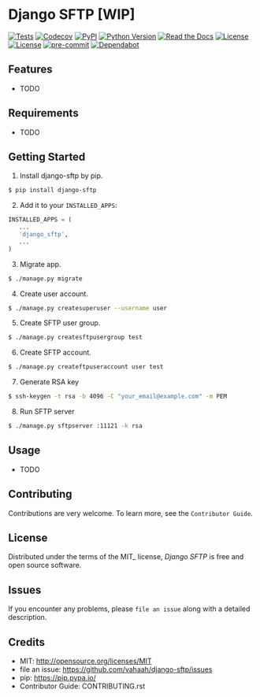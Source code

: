 # Django SFTP [WIP]

[![Tests](https://github.com/vahaah/django-sftp/workflows/Tests/badge.svg)](https://github.com/vahaah/django-sftp/actions?workflow=Tests)
[![Codecov](https://codecov.io/gh/vahaah/django-sftp/branch/master/graph/badge.svg)](https://codecov.io/gh/vahaah/django-sftp)
[![PyPI](https://img.shields.io/pypi/v/django-sftp.svg)](https://pypi.org/project/django-sftp/)
[![Python Version](https://img.shields.io/pypi/pyversions/django-sftp)](https://pypi.org/project/django-sftp/)
[![Read the Docs](https://readthedocs.org/projects/django-sftp/badge/)](https://django-sftp.readthedocs.io/)
[![License](https://img.shields.io/pypi/l/django-sftp)](https://opensource.org/licenses/MIT)
[![License](https://img.shields.io/badge/code%20style-black-000000.svg)](https://github.com/psf/black)
[![pre-commit](https://img.shields.io/badge/pre--commit-enabled-brightgreen?logo=pre-commit&logoColor=white)](https://github.com/pre-commit/pre-commit)
[![Dependabot](https://api.dependabot.com/badges/status?host=github&repo=vahaah/django-sftp)](https://dependabot.com)

## Features

- TODO

## Requirements

- TODO

## Getting Started

1.  Install django-sftp by pip.

```bash
$ pip install django-sftp
```

2. Add it to your `INSTALLED_APPS`:

```python
INSTALLED_APPS = (
   ...
   'django_sftp',
   ...
)
```

3. Migrate app.

```bash
$ ./manage.py migrate
```

4. Create user account.

```bash
$ ./manage.py createsuperuser --username user
```

5. Create SFTP user group.

```bash
$ ./manage.py createsftpusergroup test
```

6. Create SFTP account.

```bash
$ ./manage.py createftpuseraccount user test
```

7. Generate RSA key

```bash
$ ssh-keygen -t rsa -b 4096 -C "your_email@example.com" -m PEM
```

8. Run SFTP server

```bash
$ ./manage.py sftpserver :11121 -k rsa
```

## Usage

- TODO

## Contributing

Contributions are very welcome.
To learn more, see the `Contributor Guide`.

## License

Distributed under the terms of the MIT\_ license,
_Django SFTP_ is free and open source software.

## Issues

If you encounter any problems,
please `file an issue` along with a detailed description.

## Credits

- MIT: http://opensource.org/licenses/MIT
- file an issue: https://github.com/vahaah/django-sftp/issues
- pip: https://pip.pypa.io/
- Contributor Guide: CONTRIBUTING.rst
